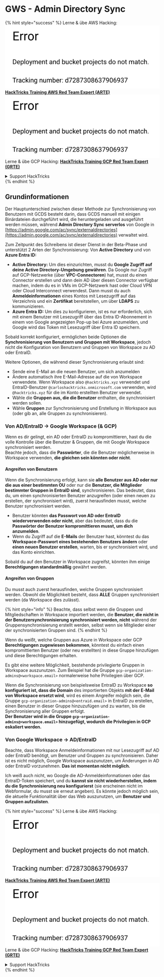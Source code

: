# GWS - Admin Directory Sync

{% hint style="success" %}
Lerne & übe AWS Hacking:<img src="../../../.gitbook/assets/image (1) (1).png" alt="" data-size="line">[**HackTricks Training AWS Red Team Expert (ARTE)**](https://training.hacktricks.xyz/courses/arte)<img src="../../../.gitbook/assets/image (1) (1).png" alt="" data-size="line">\
Lerne & übe GCP Hacking: <img src="../../../.gitbook/assets/image (2).png" alt="" data-size="line">[**HackTricks Training GCP Red Team Expert (GRTE)**<img src="../../../.gitbook/assets/image (2).png" alt="" data-size="line">](https://training.hacktricks.xyz/courses/grte)

<details>

<summary>Support HackTricks</summary>

* Überprüfe die [**Abonnementpläne**](https://github.com/sponsors/carlospolop)!
* **Tritt der** 💬 [**Discord-Gruppe**](https://discord.gg/hRep4RUj7f) oder der [**Telegram-Gruppe**](https://t.me/peass) bei oder **folge** uns auf **Twitter** 🐦 [**@hacktricks\_live**](https://twitter.com/hacktricks\_live)**.**
* **Teile Hacking-Tricks, indem du PRs zu den** [**HackTricks**](https://github.com/carlospolop/hacktricks) und [**HackTricks Cloud**](https://github.com/carlospolop/hacktricks-cloud) GitHub-Repos einreichst.

</details>
{% endhint %}

## Grundinformationen

Der Hauptunterschied zwischen dieser Methode zur Synchronisierung von Benutzern mit GCDS besteht darin, dass GCDS manuell mit einigen Binärdateien durchgeführt wird, die heruntergeladen und ausgeführt werden müssen, während **Admin Directory Sync serverlos** von Google in [https://admin.google.com/ac/sync/externaldirectories](https://admin.google.com/ac/sync/externaldirectories) verwaltet wird.

Zum Zeitpunkt des Schreibens ist dieser Dienst in der Beta-Phase und unterstützt 2 Arten der Synchronisierung: Von **Active Directory** und von **Azure Entra ID:**

* **Active Directory:** Um dies einzurichten, musst du **Google Zugriff auf deine Active Directory-Umgebung gewähren**. Da Google nur Zugriff auf GCP-Netzwerke (über **VPC-Connectoren**) hat, musst du einen Connector erstellen und dann dein AD über diesen Connector verfügbar machen, indem du es in VMs im GCP-Netzwerk hast oder Cloud VPN oder Cloud Interconnect verwendest. Dann musst du auch **Anmeldeinformationen** eines Kontos mit Lesezugriff auf das Verzeichnis und ein **Zertifikat** bereitstellen, um über **LDAPS** zu kommunizieren.
* **Azure Entra ID:** Um dies zu konfigurieren, ist es nur erforderlich, sich mit einem Benutzer mit Lesezugriff über das Entra ID-Abonnement in einem von Google angezeigten Pop-up bei Azure anzumelden, und Google wird das Token mit Lesezugriff über Entra ID speichern.

Sobald korrekt konfiguriert, ermöglichen beide Optionen die **Synchronisierung von Benutzern und Gruppen mit Workspace**, jedoch nicht die Konfiguration von Benutzern und Gruppen von Workspace zu AD oder EntraID.

Weitere Optionen, die während dieser Synchronisierung erlaubt sind:

* Sende eine E-Mail an die neuen Benutzer, um sich anzumelden
* Ändere automatisch ihre E-Mail-Adresse auf die von Workspace verwendete. Wenn Workspace also `@hacktricks.xyz` verwendet und EntraID-Benutzer `@carloshacktricks.onmicrosoft.com` verwenden, wird `@hacktricks.xyz` für die im Konto erstellten Benutzer verwendet.
* Wähle die **Gruppen aus, die die Benutzer** enthalten, die synchronisiert werden sollen.
* Wähle **Gruppen** zur Synchronisierung und Erstellung in Workspace aus (oder gib an, alle Gruppen zu synchronisieren).

### Von AD/EntraID -> Google Workspace (& GCP)

Wenn es dir gelingt, ein AD oder EntraID zu kompromittieren, hast du die volle Kontrolle über die Benutzer & Gruppen, die mit Google Workspace synchronisiert werden.\
Beachte jedoch, dass die **Passwörter**, die die Benutzer möglicherweise in Workspace verwenden, **die gleichen sein könnten oder nicht**.

#### Angreifen von Benutzern

Wenn die Synchronisierung erfolgt, kann sie **alle Benutzer aus AD oder nur die aus einer bestimmten OU** oder nur die **Benutzer, die Mitglieder bestimmter Gruppen in EntraID sind**, synchronisieren. Das bedeutet, dass du, um einen synchronisierten Benutzer anzugreifen (oder einen neuen zu erstellen, der synchronisiert wird), zuerst herausfinden musst, welche Benutzer synchronisiert werden.

* Benutzer könnten **das Passwort von AD oder EntraID wiederverwenden oder nicht**, aber das bedeutet, dass du die **Passwörter der Benutzer kompromittieren musst, um dich anzumelden**.
* Wenn du Zugriff auf die **E-Mails** der Benutzer hast, könntest du das **Workspace-Passwort eines bestehenden Benutzers ändern** oder **einen neuen Benutzer erstellen**, warten, bis er synchronisiert wird, und das Konto einrichten.

Sobald du auf den Benutzer in Workspace zugreifst, könnten ihm einige **Berechtigungen standardmäßig** gewährt werden.

#### Angreifen von Gruppen

Du musst auch zuerst herausfinden, welche Gruppen synchronisiert werden. Obwohl die Möglichkeit besteht, dass **ALLE** Gruppen synchronisiert werden (da Workspace dies zulässt).

{% hint style="info" %}
Beachte, dass selbst wenn die Gruppen und Mitgliedschaften in Workspace importiert werden, die **Benutzer, die nicht in der Benutzersynchronisierung synchronisiert werden, nicht** während der Gruppensynchronisierung erstellt werden, selbst wenn sie Mitglieder einer der synchronisierten Gruppen sind.
{% endhint %}

Wenn du weißt, welche Gruppen aus Azure in Workspace oder GCP **Berechtigungen zugewiesen bekommen**, könntest du einfach einen kompromittierten Benutzer (oder neu erstellten) in diese Gruppe hinzufügen und diese Berechtigungen erhalten.

Es gibt eine weitere Möglichkeit, bestehende privilegierte Gruppen in Workspace auszunutzen. Zum Beispiel hat die Gruppe `gcp-organization-admins@<workspace.email>` normalerweise hohe Privilegien über GCP.

Wenn die Synchronisierung von beispielsweise EntraID zu Workspace **so konfiguriert ist, dass die Domain** des importierten Objekts **mit der E-Mail von Workspace ersetzt wird**, wird es einem Angreifer möglich sein, die Gruppe `gcp-organization-admins@<entraid.email>` in EntraID zu erstellen, einen Benutzer in dieser Gruppe hinzuzufügen und zu warten, bis die Synchronisierung aller Gruppen erfolgt.\
**Der Benutzer wird in die Gruppe `gcp-organization-admins@<workspace.email>` hinzugefügt, wodurch die Privilegien in GCP eskaliert werden.**

### Von Google Workspace -> AD/EntraID

Beachte, dass Workspace Anmeldeinformationen mit nur Lesezugriff auf AD oder EntraID benötigt, um Benutzer und Gruppen zu synchronisieren. Daher ist es nicht möglich, Google Workspace auszunutzen, um Änderungen in AD oder EntraID vorzunehmen. **Das ist momentan nicht möglich.**

Ich weiß auch nicht, wo Google die AD-Anmeldeinformationen oder das EntraID-Token speichert, und du **kannst sie nicht wiederherstellen, indem du die Synchronisierung neu konfigurierst** (sie erscheinen nicht im Webformular, du musst sie erneut angeben). Es könnte jedoch möglich sein, die aktuelle Funktionalität über das Web auszunutzen, um **Benutzer und Gruppen aufzulisten**.

{% hint style="success" %}
Lerne & übe AWS Hacking:<img src="../../../.gitbook/assets/image (1) (1).png" alt="" data-size="line">[**HackTricks Training AWS Red Team Expert (ARTE)**](https://training.hacktricks.xyz/courses/arte)<img src="../../../.gitbook/assets/image (1) (1).png" alt="" data-size="line">\
Lerne & übe GCP Hacking: <img src="../../../.gitbook/assets/image (2).png" alt="" data-size="line">[**HackTricks Training GCP Red Team Expert (GRTE)**<img src="../../../.gitbook/assets/image (2).png" alt="" data-size="line">](https://training.hacktricks.xyz/courses/grte)

<details>

<summary>Support HackTricks</summary>

* Überprüfe die [**Abonnementpläne**](https://github.com/sponsors/carlospolop)!
* **Tritt der** 💬 [**Discord-Gruppe**](https://discord.gg/hRep4RUj7f) oder der [**Telegram-Gruppe**](https://t.me/peass) bei oder **folge** uns auf **Twitter** 🐦 [**@hacktricks\_live**](https://twitter.com/hacktricks\_live)**.**
* **Teile Hacking-Tricks, indem du PRs zu den** [**HackTricks**](https://github.com/carlospolop/hacktricks) und [**HackTricks Cloud**](https://github.com/carlospolop/hacktricks-cloud) GitHub-Repos einreichst.

</details>
{% endhint %}
